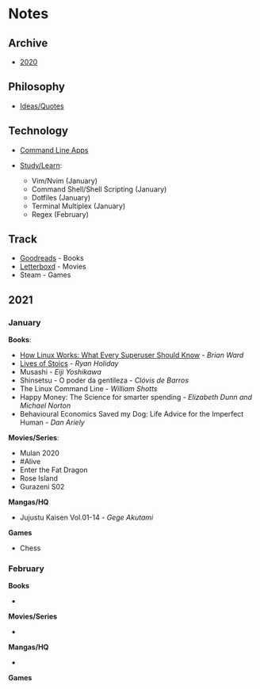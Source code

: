 # Notes 

## Archive 

- [2020](2020.md)

## Philosophy

- [Ideas/Quotes](philosophy/)

## Technology

- [Command Line Apps](/technology/command-line.md)

- [Study/Learn](/technology):
	* Vim/Nvim (January)
	* Command Shell/Shell Scripting (January)
	* Dotfiles (January)
	* Terminal Multiplex (January)
	* Regex (February)

## Track

- [Goodreads](https://www.goodreads.com/albert_kenji) - Books    
- [Letterboxd](https://letterboxd.com/albert_kenji/) - Movies  
- Steam - Games  

## 2021

### January

**Books**:

- [How Linux Works: What Every Superuser Should Know](https://www.amazon.com/How-Linux-Works-Brian-Ward-ebook/dp/B07X7S1JMB) - *Brian Ward*
- [Lives of Stoics](https://www.amazon.com/Lives-Stoics-Living-Marcus-Aurelius/dp/052554187X) - *Ryan Holiday*
- Musashi - *Eiji Yoshikawa*
- Shinsetsu - O poder da gentileza - *Clóvis de Barros*
- The Linux Command Line - *William Shotts*
- Happy Money: The Science for smarter spending - *Elizabeth Dunn and Michael Norton*
- Behavioural Economics Saved my Dog: Life Advice for the Imperfect Human - *Dan Ariely*

**Movies/Series**:

- Mulan 2020
- #Alive
- Enter the Fat Dragon
- Rose Island
- Gurazeni S02

**Mangas/HQ**

- Jujustu Kaisen Vol.01-14 - *Gege Akutami*

**Games**

- Chess

### February

**Books**

- 

**Movies/Series**

-

**Mangas/HQ**

- 

**Games**
